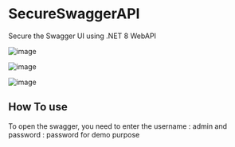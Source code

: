 # SecureSwaggerAPI
Secure the Swagger UI using .NET 8 WebAPI

![image](https://github.com/mahendraputra21/SecureSwaggerAPI/assets/31196162/e51454e5-39a8-49bd-9bd6-ae69a884648f)

![image](https://github.com/mahendraputra21/SecureSwaggerAPI/assets/31196162/bf72ecc8-6c26-4380-ac84-4a55f4f7c9eb)

![image](https://github.com/mahendraputra21/SecureSwaggerAPI/assets/31196162/1809c2c4-d47a-448a-88f3-e21be9f3a1b9)

## How To use
To open the swagger, you need to enter the username : admin and password : password for demo purpose
 

